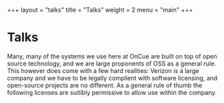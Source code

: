 +++
layout = "talks"
title  = "Talks"
weight = 2
menu   = "main"
+++

# Talks

Many, many of the systems we use here at OnCue are built on top of open source technology, and we are large proponents of OSS as a general rule. This however does come with a few hard realities: Verizon is a large company and we have to be legally complient with software licensing, and open-source projects are no different. As a general rule of thumb the following licenses are suitibly permissive to allow use within the company.